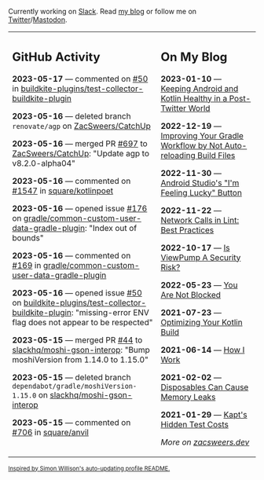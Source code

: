 Currently working on [Slack](https://slack.com/). Read [my blog](https://zacsweers.dev/) or follow me on [Twitter](https://twitter.com/ZacSweers)/[Mastodon](https://hachyderm.io/@ZacSweers).

<table><tr><td valign="top" width="60%">

## GitHub Activity
<!-- githubActivity starts -->
**2023-05-17** — commented on [#50](https://github.com/buildkite-plugins/test-collector-buildkite-plugin/issues/50#issuecomment-1551894358) in [buildkite-plugins/test-collector-buildkite-plugin](https://github.com/buildkite-plugins/test-collector-buildkite-plugin)

**2023-05-16** — deleted branch `renovate/agp` on [ZacSweers/CatchUp](https://github.com/ZacSweers/CatchUp)

**2023-05-16** — merged PR [#697](https://github.com/ZacSweers/CatchUp/pull/697) to [ZacSweers/CatchUp](https://github.com/ZacSweers/CatchUp): "Update agp to v8.2.0-alpha04"

**2023-05-16** — commented on [#1547](https://github.com/square/kotlinpoet/issues/1547#issuecomment-1549118405) in [square/kotlinpoet](https://github.com/square/kotlinpoet)

**2023-05-16** — opened issue [#176](https://github.com/gradle/common-custom-user-data-gradle-plugin/issues/176) on [gradle/common-custom-user-data-gradle-plugin](https://github.com/gradle/common-custom-user-data-gradle-plugin): "Index out of bounds"

**2023-05-16** — commented on [#169](https://github.com/gradle/common-custom-user-data-gradle-plugin/pull/169#issuecomment-1549086827) in [gradle/common-custom-user-data-gradle-plugin](https://github.com/gradle/common-custom-user-data-gradle-plugin)

**2023-05-16** — opened issue [#50](https://github.com/buildkite-plugins/test-collector-buildkite-plugin/issues/50) on [buildkite-plugins/test-collector-buildkite-plugin](https://github.com/buildkite-plugins/test-collector-buildkite-plugin): "missing-error ENV flag does not appear to be respected"

**2023-05-15** — merged PR [#44](https://github.com/slackhq/moshi-gson-interop/pull/44) to [slackhq/moshi-gson-interop](https://github.com/slackhq/moshi-gson-interop): "Bump moshiVersion from 1.14.0 to 1.15.0"

**2023-05-15** — deleted branch `dependabot/gradle/moshiVersion-1.15.0` on [slackhq/moshi-gson-interop](https://github.com/slackhq/moshi-gson-interop)

**2023-05-15** — commented on [#706](https://github.com/square/anvil/issues/706#issuecomment-1548567346) in [square/anvil](https://github.com/square/anvil)
<!-- githubActivity ends -->
</td><td valign="top" width="40%">

## On My Blog
<!-- blog starts -->
**2023-01-10** — [Keeping Android and Kotlin Healthy in a Post-Twitter World](https://www.zacsweers.dev/keeping-android-healthy/)

**2022-12-19** — [Improving Your Gradle Workflow by Not Auto-reloading Build Files](https://www.zacsweers.dev/improving-your-workflow-by-not-auto-reloading-build-files/)

**2022-11-30** — [Android Studio's "I'm Feeling Lucky" Button](https://www.zacsweers.dev/android-studios-im-feeling-lucky-button/)

**2022-11-22** — [Network Calls in Lint: Best Practices](https://www.zacsweers.dev/network-calls-in-lint-best-practices/)

**2022-10-17** — [Is ViewPump A Security Risk?](https://www.zacsweers.dev/is-viewpump-a-security-risk/)

**2022-05-23** — [You Are Not Blocked](https://www.zacsweers.dev/you-are-not-blocked/)

**2021-07-23** — [Optimizing Your Kotlin Build](https://www.zacsweers.dev/optimizing-your-kotlin-build/)

**2021-06-14** — [How I Work](https://www.zacsweers.dev/how-i-work/)

**2021-02-02** — [Disposables Can Cause Memory Leaks](https://www.zacsweers.dev/disposables-can-cause-memory-leaks/)

**2021-01-29** — [Kapt's Hidden Test Costs](https://www.zacsweers.dev/kapts-hidden-test-costs/)
<!-- blog ends -->
_More on [zacsweers.dev](https://zacsweers.dev/)_
</td></tr></table>

<sub><a href="https://simonwillison.net/2020/Jul/10/self-updating-profile-readme/">Inspired by Simon Willison's auto-updating profile README.</a></sub>
